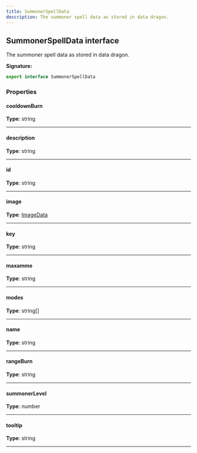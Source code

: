 ```yaml
---
title: SummonerSpellData
description: The summoner spell data as stored in data dragon.
---
```


## SummonerSpellData interface

The summoner spell data as stored in data dragon.

**Signature:**

```ts
export interface SummonerSpellData 
```

### Properties

#### cooldownBurn



**Type**: string

---

#### description



**Type**: string

---

#### id



**Type**: string

---

#### image



**Type**: [ImageData](/shieldbow/api/ImageData.md)

---

#### key



**Type**: string

---

#### maxammo



**Type**: string

---

#### modes



**Type**: string[]

---

#### name



**Type**: string

---

#### rangeBurn



**Type**: string

---

#### summonerLevel



**Type**: number

---

#### tooltip



**Type**: string

---

